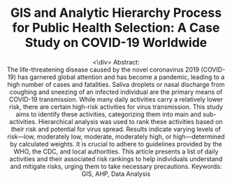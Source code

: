 <div align="center"><h1>GIS and Analytic Hierarchy Process for Public
Health Selection: A Case Study on COVID-19
Worldwide</h1><\div>
Abstract:<br>
The life-threatening disease caused by the novel coronavirus 2019 (COVID-19) has garnered
global attention and has become a pandemic, leading to a high number of cases and fatalities.
Saliva droplets or nasal discharge from coughing and sneezing of an infected individual are the
primary means of COVID-19 transmission. While many daily activities carry a relatively lower
risk, there are certain high-risk activities for virus transmission. This study aims to identify
these activities, categorizing them into main and sub-activities. Hierarchical analysis was used
to rank these activities based on their risk and potential for virus spread. Results indicate
varying levels of risk—low, moderately low, moderate, moderately high, or high—determined
by calculated weights. It is crucial to adhere to guidelines provided by the WHO, the CDC, and
local authorities. This article presents a list of daily activities and their associated risk rankings
to help individuals understand and mitigate risks, urging them to take necessary precautions.
Keywords: GIS, AHP, Data Analysis
